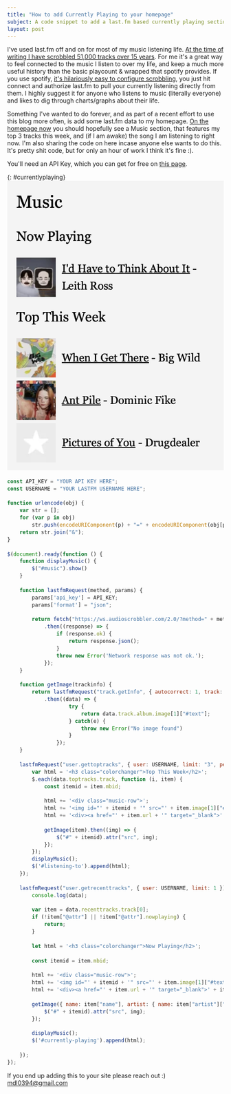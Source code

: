 ```yaml
---
title: "How to add Currently Playing to your homepage"
subject: A code snippet to add a last.fm based currently playing section to your personal site
layout: post
---
```


I've used last.fm off and on for most of my music listening life. [At the time of writing I have scrobbled 51,000 tracks over 15 years](https://www.last.fm/user/frenchie4111). For me it's a great way to feel connected to the music I listen to over my life, and keep a much more useful history than the basic playcount & wrapped that spotify provides. If you use spotify, [it's hilariously easy to configure scrobbling](https://www.last.fm/about/trackmymusic), you just hit connect and authorize last.fm to pull your currently listening directly from them. I highly suggest it for anyone who listens to music (literally everyone) and likes to dig through charts/graphs about their life.

Something I've wanted to do forever, and as part of a recent effort to use this blog more often, is add some last.fm data to my homepage. [On the homepage now](/) you should hopefully see a Music section, that features my top 3 tracks this week, and (if I am awake) the song I am listening to right now. I'm also sharing the code on here incase anyone else wants to do this. It's pretty shit code, but for only an hour of work I think it's fine :).

You'll need an API Key, which you can get for free on [this page](https://www.last.fm/api/authentication).

<style>#currentlyplaying { width: 300px; margin: 0 auto; }</style>

{: #currentlyplaying}
![Lastfm Currently Playing Screenshot from Homepage](/images/currentlyplaying.png)

```javascript
const API_KEY = "YOUR API KEY HERE";
const USERNAME = "YOUR LASTFM USERNAME HERE";

function urlencode(obj) {
    var str = [];
    for (var p in obj)
        str.push(encodeURIComponent(p) + "=" + encodeURIComponent(obj[p]));
    return str.join("&");
}

$(document).ready(function () {
    function displayMusic() {
        $("#music").show()
    }

    function lastfmRequest(method, params) {
        params['api_key'] = API_KEY;
        params['format'] = "json";

        return fetch("https://ws.audioscrobbler.com/2.0/?method=" + method + "&" + urlencode(params) + "&format=json")
            .then((response) => {
                if (response.ok) {
                    return response.json();
                }
                throw new Error('Network response was not ok.');
            });
    }

    function getImage(trackinfo) {
        return lastfmRequest("track.getInfo", { autocorrect: 1, track: trackinfo["name"], artist: trackinfo["artist"]["name"] })
            .then((data) => {
                    try {
                        return data.track.album.image[1]["#text"];
                    } catch(e) {
                        throw new Error("No image found")
                    }
                });
    }

    lastfmRequest("user.gettoptracks", { user: USERNAME, limit: "3", period: "7day" }).then((data) => {
        var html = '<h3 class="colorchanger">Top This Week</h2>';
        $.each(data.toptracks.track, function (i, item) {
            const itemid = item.mbid;

            html += '<div class="music-row">';
            html += '<img id="' + itemid + '" src="' + item.image[1]["#text"] + '">';
            html += '<div><a href="' + item.url + '" target="_blank">' + item.name + '</a> - ' + item.artist['name'] + '</div></div>';

            getImage(item).then((img) => {
                $("#" + itemid).attr("src", img);
            });
        });
        displayMusic();
        $('#listening-to').append(html);
    });

    lastfmRequest("user.getrecenttracks", { user: USERNAME, limit: 1 }).then((data) => {
        console.log(data);

        var item = data.recenttracks.track[0];
        if (!item["@attr"] || !item["@attr"].nowplaying) {
            return;
        }

        let html = '<h3 class="colorchanger">Now Playing</h2>';

        const itemid = item.mbid;

        html += '<div class="music-row">';
        html += '<img id="' + itemid + '" src="' + item.image[1]["#text"] + '">';
        html += '<div><a href="' + item.url + '" target="_blank">' + item.name + '</a> - ' + item.artist['#text'] + '</div></div>';

        getImage({ name: item["name"], artist: { name: item["artist"]["#text"] } }).then((img) => {
            $("#" + itemid).attr("src", img);
        });

        displayMusic();
        $('#currently-playing').append(html);

    });
});
```

If you end up adding this to your site please reach out :) mdl0394@gmail.com

<br/>
<br/>
<br/>
<br/>
<br/>
<br/>